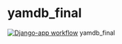 # yamdb_final
[![Django-app workflow](https://github.com/denisko890Courses/yamdb_final/actions/workflows/yamdb_workflow.yml/badge.svg)](https://github.com/denisko890Courses/yamdb_final/actions/workflows/yamdb_workflow.yml)
yamdb_final
